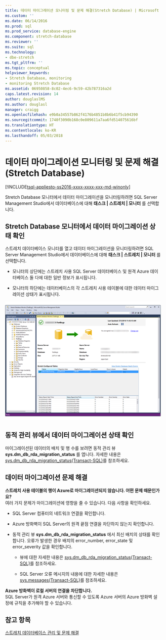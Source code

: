 ```yaml
---
title: 데이터 마이그레이션 모니터링 및 문제 해결(Stretch Database) | Microsoft 문서
ms.custom: ''
ms.date: 06/14/2016
ms.prod: sql
ms.prod_service: database-engine
ms.component: stretch-database
ms.reviewer: ''
ms.suite: sql
ms.technology:
- dbe-stretch
ms.tgt_pltfrm: ''
ms.topic: conceptual
helpviewer_keywords:
- Stretch Database, monitoring
- monitoring Stretch Database
ms.assetid: 06950858-8c02-4ec6-9c59-42b787316a2d
caps.latest.revision: 14
author: douglaslMS
ms.author: douglasl
manager: craigg
ms.openlocfilehash: e9b0a34557b862f4176b4851b8b6b41f5cb94390
ms.sourcegitcommit: 1740f3090b168c0e809611a7aa6fd514075616bf
ms.translationtype: HT
ms.contentlocale: ko-KR
ms.lasthandoff: 05/03/2018
---
```

# <a name="monitor-and-troubleshoot-data-migration-stretch-database"></a>데이터 마이그레이션 모니터링 및 문제 해결(Stretch Database)
[!INCLUDE[tsql-appliesto-ss2016-xxxx-xxxx-xxx-md-winonly](../../includes/tsql-appliesto-ss2016-xxxx-xxxx-xxx-md-winonly.md)]


  Stretch Database 모니터에서 데이터 마이그레이션을 모니터링하려면 SQL Server Management Studio에서 데이터베이스에 대해 **태스크 | 스트레치 | 모니터** 를 선택합니다.  
  
## <a name="check-the-status-of-data-migration-in-the-stretch-database-monitor"></a>Stretch Database 모니터에서 데이터 마이그레이션 상태 확인  
 스트레치 데이터베이스 모니터를 열고 데이터 마이그레이션을 모니터링하려면 SQL Server Management Studio에서 데이터베이스에 대해 **태스크 | 스트레치 | 모니터** 를 선택합니다.  
  
-   모니터의 상단에는 스트레치 사용 SQL Server 데이터베이스 및 원격 Azure 데이터베이스 둘 다에 대한 일반 정보가 표시됩니다.  
  
-   모니터의 하단에는 데이터베이스의 각 스트레치 사용 테이블에 대한 데이터 마이그레이션 상태가 표시됩니다.  
  
 ![Stretch Database 모니터](../../sql-server/stretch-database/media/stretch-monitor.PNG "Stretch Database 모니터")  
  
##  <a name="Migration"></a> 동적 관리 뷰에서 데이터 마이그레이션 상태 확인  
 마이그레이션된 데이터의 배치 및 행 수를 보려면 동적 관리 뷰 **sys.dm_db_rda_migration_status** 를 엽니다. 자세한 내용은 [sys.dm_db_rda_migration_status&#40;Transact-SQL&#41;](../../relational-databases/system-dynamic-management-views/stretch-database-sys-dm-db-rda-migration-status.md)를 참조하세요.  
  
##  <a name="Firewall"></a> 데이터 마이그레이션 문제 해결  
 **스트레치 사용 테이블의 행이 Azure로 마이그레이션되지 않습니다. 어떤 문제 때문인가요?**  
 여러 가지 문제가 마이그레이션에 영향을 줄 수 있습니다. 다음 사항을 확인하세요.  
  
-   SQL Server 컴퓨터의 네트워크 연결을 확인합니다.  
  
-   Azure 방화벽이 SQL Server의 원격 끝점 연결을 차단하지 않는지 확인합니다.  
  
-   동적 관리 뷰 **sys.dm_db_rda_migration_status** 에서 최신 배치의 상태를 확인합니다. 오류가 발생한 경우 배치의 error_number, error_state 및 error_severity 값을 확인합니다.  
  
    -   뷰에 대한 자세한 내용은 [sys.dm_db_rda_migration_status&#40;Transact-SQL&#41;](../../relational-databases/system-dynamic-management-views/stretch-database-sys-dm-db-rda-migration-status.md)를 참조하세요.  
  
    -   SQL Server 오류 메시지의 내용에 대한 자세한 내용은 [sys.messages&#40;Transact-SQL&#41;](../../relational-databases/system-catalog-views/messages-for-errors-catalog-views-sys-messages.md)를 참조하세요.  
  
 **Azure 방화벽이 로컬 서버의 연결을 차단합니다.**  
 SQL Server가 원격 Azure 서버와 통신할 수 있도록 Azure 서버의 Azure 방화벽 설정에 규칙을 추가해야 할 수 있습니다.  
  
## <a name="see-also"></a>참고 항목  
 [스트레치 데이터베이스 관리 및 문제 해결](../../sql-server/stretch-database/manage-and-troubleshoot-stretch-database.md)  
  
  
